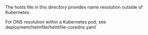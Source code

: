 The hosts file in this directory provides name resolution outside of Kubernetes.

For DNS resolution within a Kubernetes pod, see deployment/helmfile/helmfile-coredns.yaml
